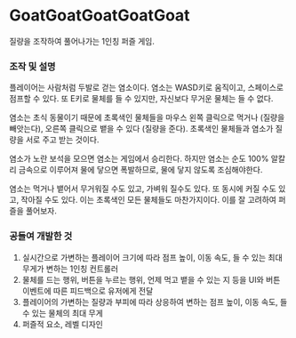 # GoatGoatGoatGoatGoat
질량을 조작하여 풀어나가는 1인칭 퍼즐 게임.

### 조작 및 설명
플레이어는 사람처럼 두발로 걷는 염소이다.
염소는 WASD키로 움직이고, 스페이스로 점프할 수 있다. 또 E키로 물체를 들 수 있지만, 자신보다 무거운 물체는 들 수 없다.

염소는 초식 동물이기 때문에 초록색인 물체들을 마우스 왼쪽 클릭으로 먹거나 (질량을 빼앗는다), 오른쪽 클릭으로 뱉을 수 있다 (질량을 준다).
초록색인 물체들과 염소가 질량을 서로 주고 받는 것이다.

염소가 노란 보석을 모으면 염소는 게임에서 승리한다.
하지만 염소는 순도 100% 알칼리 금속으로 이루어져 물에 닿으면 폭발하므로, 물에 닿지 않도록 조심해야한다.

염소는 먹거나 뱉어서 무거워질 수도 있고, 가벼워 질수도 있다. 또 동시에 커질 수도 있고, 작아질 수도 있다. 이는 초록색인 모든 물체들도 마찬가지이다. 이를 잘 고려하여 퍼즐을 풀어보자.

### 공들여 개발한 것
1. 실시간으로 가변하는 플레이어 크기에 따라 점프 높이, 이동 속도, 들 수 있는 최대 무게가 변하는 1인칭 컨트롤러
1. 물체를 드는 행위, 버튼을 누르는 행위, 언제 먹고 뱉을 수 있는 지 등을 UI와 버튼 이벤트에 따른 피드백으로 유저에게 전달
1. 플레이어의 가변하는 질량과 부피에 따라 상응하여 변하는 점프 높이, 이동 속도, 들수 있는 물체의 최대 무게
1. 퍼즐적 요소, 레벨 디자인
